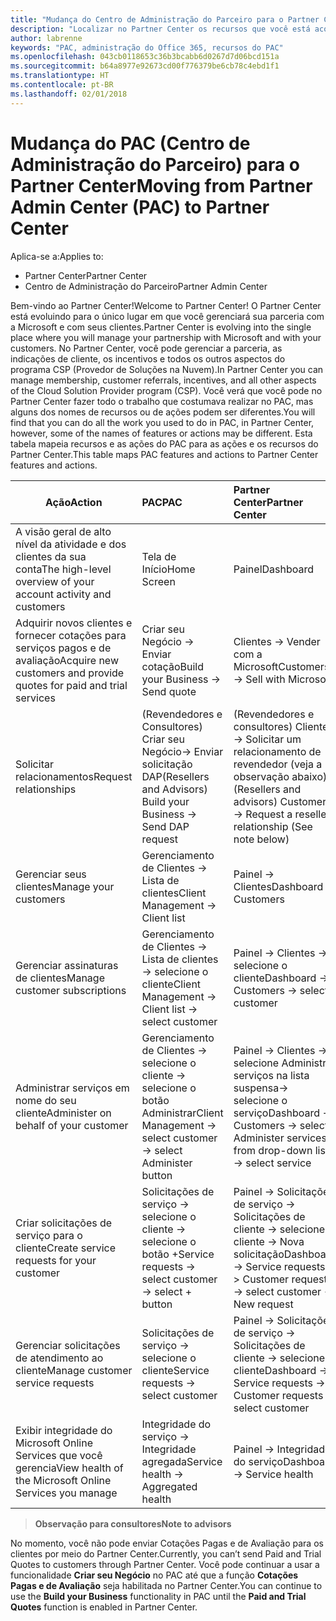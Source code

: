 ```yaml
---
title: "Mudança do Centro de Administração do Parceiro para o Partner Center"
description: "Localizar no Partner Center os recursos que você está acostumado a usar no Centro de Administração do Parceiro"
author: labrenne
keywords: "PAC, administração do Office 365, recursos do PAC"
ms.openlocfilehash: 043cb0118653c36b3bcabb6d0267d7d06bcd151a
ms.sourcegitcommit: b64a8977e92673cd00f776379be6cb78c4ebd1f1
ms.translationtype: HT
ms.contentlocale: pt-BR
ms.lasthandoff: 02/01/2018
---
```

# <a name="moving-from-partner-admin-center-pac-to-partner-center"></a><span data-ttu-id="2aba3-104">Mudança do PAC (Centro de Administração do Parceiro) para o Partner Center</span><span class="sxs-lookup"><span data-stu-id="2aba3-104">Moving from Partner Admin Center (PAC) to Partner Center</span></span>

<span data-ttu-id="2aba3-105">Aplica-se a:</span><span class="sxs-lookup"><span data-stu-id="2aba3-105">Applies to:</span></span>
- <span data-ttu-id="2aba3-106">Partner Center</span><span class="sxs-lookup"><span data-stu-id="2aba3-106">Partner Center</span></span>
- <span data-ttu-id="2aba3-107">Centro de Administração do Parceiro</span><span class="sxs-lookup"><span data-stu-id="2aba3-107">Partner Admin Center</span></span>

<span data-ttu-id="2aba3-108">Bem-vindo ao Partner Center!</span><span class="sxs-lookup"><span data-stu-id="2aba3-108">Welcome to Partner Center!</span></span> <span data-ttu-id="2aba3-109">O Partner Center está evoluindo para o único lugar em que você gerenciará sua parceria com a Microsoft e com seus clientes.</span><span class="sxs-lookup"><span data-stu-id="2aba3-109">Partner Center is evolving into the single place where you will manage your partnership with Microsoft and with your customers.</span></span> <span data-ttu-id="2aba3-110">No Partner Center, você pode gerenciar a parceria, as indicações de cliente, os incentivos e todos os outros aspectos do programa CSP (Provedor de Soluções na Nuvem).</span><span class="sxs-lookup"><span data-stu-id="2aba3-110">In Partner Center you can manage membership, customer referrals, incentives, and all other aspects of the Cloud Solution Provider program (CSP).</span></span> <span data-ttu-id="2aba3-111">Você verá que você pode no Partner Center fazer todo o trabalho que costumava realizar no PAC, mas alguns dos nomes de recursos ou de ações podem ser diferentes.</span><span class="sxs-lookup"><span data-stu-id="2aba3-111">You will find that you can do all the work you used to do in PAC, in Partner Center, however, some of the names of features or actions may be different.</span></span> <span data-ttu-id="2aba3-112">Esta tabela mapeia recursos e as ações do PAC para as ações e os recursos do Partner Center.</span><span class="sxs-lookup"><span data-stu-id="2aba3-112">This table maps PAC features and actions to Partner Center features and actions.</span></span>


|**<span data-ttu-id="2aba3-113">Ação</span><span class="sxs-lookup"><span data-stu-id="2aba3-113">Action</span></span>**   |**<span data-ttu-id="2aba3-114">PAC</span><span class="sxs-lookup"><span data-stu-id="2aba3-114">PAC</span></span>**   |**<span data-ttu-id="2aba3-115">Partner Center</span><span class="sxs-lookup"><span data-stu-id="2aba3-115">Partner Center</span></span>**   |
|--------------|:--------------|:---------------|
|<span data-ttu-id="2aba3-116">A visão geral de alto nível da atividade e dos clientes da sua conta</span><span class="sxs-lookup"><span data-stu-id="2aba3-116">The high-level overview of your account activity and customers</span></span>|<span data-ttu-id="2aba3-117">Tela de Início</span><span class="sxs-lookup"><span data-stu-id="2aba3-117">Home Screen</span></span>|<span data-ttu-id="2aba3-118">Painel</span><span class="sxs-lookup"><span data-stu-id="2aba3-118">Dashboard</span></span>|
|<span data-ttu-id="2aba3-119">Adquirir novos clientes e fornecer cotações para serviços pagos e de avaliação</span><span class="sxs-lookup"><span data-stu-id="2aba3-119">Acquire new customers and provide quotes for paid and trial services</span></span>|<span data-ttu-id="2aba3-120">Criar seu Negócio -> Enviar cotação</span><span class="sxs-lookup"><span data-stu-id="2aba3-120">Build your Business -> Send quote</span></span>|<span data-ttu-id="2aba3-121">Clientes -> Vender com a Microsoft</span><span class="sxs-lookup"><span data-stu-id="2aba3-121">Customers -> Sell with Microsoft</span></span>|
|<span data-ttu-id="2aba3-122">Solicitar relacionamentos</span><span class="sxs-lookup"><span data-stu-id="2aba3-122">Request relationships</span></span>|<span data-ttu-id="2aba3-123">(Revendedores e Consultores) Criar seu Negócio-> Enviar solicitação DAP</span><span class="sxs-lookup"><span data-stu-id="2aba3-123">(Resellers and Advisors) Build your Business -> Send DAP request</span></span>|<span data-ttu-id="2aba3-124">(Revendedores e consultores) Clientes -> Solicitar um relacionamento de revendedor (veja a observação abaixo)</span><span class="sxs-lookup"><span data-stu-id="2aba3-124">(Resellers and advisors) Customers -> Request a reseller relationship (See note below)</span></span>|
|<span data-ttu-id="2aba3-125">Gerenciar seus clientes</span><span class="sxs-lookup"><span data-stu-id="2aba3-125">Manage your customers</span></span>|<span data-ttu-id="2aba3-126">Gerenciamento de Clientes -> Lista de clientes</span><span class="sxs-lookup"><span data-stu-id="2aba3-126">Client Management -> Client list</span></span>|<span data-ttu-id="2aba3-127">Painel -> Clientes</span><span class="sxs-lookup"><span data-stu-id="2aba3-127">Dashboard -> Customers</span></span>|
|<span data-ttu-id="2aba3-128">Gerenciar assinaturas de clientes</span><span class="sxs-lookup"><span data-stu-id="2aba3-128">Manage customer subscriptions</span></span>|<span data-ttu-id="2aba3-129">Gerenciamento de Clientes -> Lista de clientes -> selecione o cliente</span><span class="sxs-lookup"><span data-stu-id="2aba3-129">Client Management -> Client list -> select customer</span></span>|<span data-ttu-id="2aba3-130">Painel -> Clientes -> selecione o cliente</span><span class="sxs-lookup"><span data-stu-id="2aba3-130">Dashboard -> Customers -> select customer</span></span>|
|<span data-ttu-id="2aba3-131">Administrar serviços em nome do seu cliente</span><span class="sxs-lookup"><span data-stu-id="2aba3-131">Administer on behalf of your customer</span></span>|<span data-ttu-id="2aba3-132">Gerenciamento de Clientes -> selecione o cliente -> selecione o botão Administrar</span><span class="sxs-lookup"><span data-stu-id="2aba3-132">Client Management -> select customer -> select Administer button</span></span>|<span data-ttu-id="2aba3-133">Painel -> Clientes -> selecione Administrar serviços na lista suspensa-> selecione o serviço</span><span class="sxs-lookup"><span data-stu-id="2aba3-133">Dashboard -> Customers -> select Administer services from drop-down list -> select service</span></span>|
|<span data-ttu-id="2aba3-134">Criar solicitações de serviço para o cliente</span><span class="sxs-lookup"><span data-stu-id="2aba3-134">Create service requests for your customer</span></span>|<span data-ttu-id="2aba3-135">Solicitações de serviço -> selecione o cliente -> selecione o botão +</span><span class="sxs-lookup"><span data-stu-id="2aba3-135">Service requests -> select customer -> select + button</span></span> | <span data-ttu-id="2aba3-136">Painel -> Solicitações de serviço -> Solicitações de cliente -> selecione o cliente -> Nova solicitação</span><span class="sxs-lookup"><span data-stu-id="2aba3-136">Dashboard -> Service requests -> Customer requests -> select customer -> New request</span></span>|
|<span data-ttu-id="2aba3-137">Gerenciar solicitações de atendimento ao cliente</span><span class="sxs-lookup"><span data-stu-id="2aba3-137">Manage customer service requests</span></span>| <span data-ttu-id="2aba3-138">Solicitações de serviço -> selecione o cliente</span><span class="sxs-lookup"><span data-stu-id="2aba3-138">Service requests -> select customer</span></span>|<span data-ttu-id="2aba3-139">Painel -> Solicitações de serviço -> Solicitações de cliente -> selecione o cliente</span><span class="sxs-lookup"><span data-stu-id="2aba3-139">Dashboard -> Service requests -> Customer requests -> select customer</span></span>|
|<span data-ttu-id="2aba3-140">Exibir integridade do Microsoft Online Services que você gerencia</span><span class="sxs-lookup"><span data-stu-id="2aba3-140">View health of the Microsoft Online Services you manage</span></span>|<span data-ttu-id="2aba3-141">Integridade do serviço -> Integridade agregada</span><span class="sxs-lookup"><span data-stu-id="2aba3-141">Service health -> Aggregated health</span></span>|<span data-ttu-id="2aba3-142">Painel -> Integridade do serviço</span><span class="sxs-lookup"><span data-stu-id="2aba3-142">Dashboard -> Service health</span></span>|

>**<span data-ttu-id="2aba3-143">Observação para consultores</span><span class="sxs-lookup"><span data-stu-id="2aba3-143">Note to advisors</span></span>**<br> 

<span data-ttu-id="2aba3-144">No momento, você não pode enviar Cotações Pagas e de Avaliação para os clientes por meio do Partner Center.</span><span class="sxs-lookup"><span data-stu-id="2aba3-144">Currently, you can’t send Paid and Trial Quotes to customers through Partner Center.</span></span>  <span data-ttu-id="2aba3-145">Você pode continuar a usar a funcionalidade **Criar seu Negócio** no PAC até que a função **Cotações Pagas e de Avaliação** seja habilitada no Partner Center.</span><span class="sxs-lookup"><span data-stu-id="2aba3-145">You can continue to use the **Build your Business** functionality in PAC until the **Paid and Trial Quotes** function is enabled in Partner Center.</span></span>